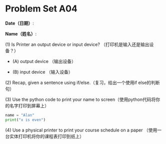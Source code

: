 # Problem Set A04

**Date（日期）**:                           

**Name（姓名）**:

(1) Is Printer an output device or input device?  （打印机是输入还是输出设备？）

- (A) output device （输出设备）

- (B) input device （输入设备）

(2) Recap, given a sentence using if/else.（复习，给出一个使用if else的判断句）


(3) Use the python code to print your name to screen（使用python代码将你的名字打印到屏幕上）

```python
name = "Alan"
print("x is even")
```

(4) Use a physical printer to print your course schedule on a paper （使用一台实体打印机将你的课程表打印到纸上）
